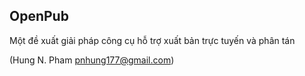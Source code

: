## OpenPub

Một đề xuất giải pháp công cụ hỗ trợ xuất bản trực tuyến và phân tán

(Hung N. Pham <pnhung177@gmail.com>)